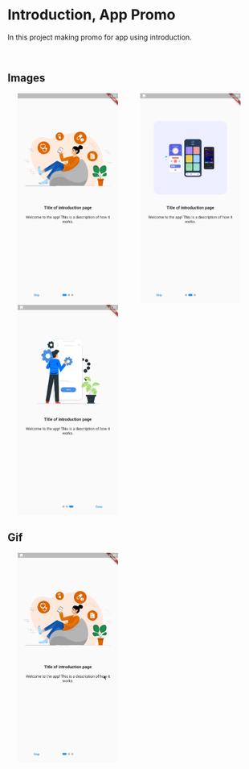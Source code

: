 # Introduction, App Promo

In this project making promo for app using introduction.

<br>

## Images

<p>
  <img src="readme_files/fitst.png" width="200" hspace="20">
  <img src="readme_files/second.png" width="200" hspace="20">
  <img src="readme_files/third.png" width="200" hspace="20">

</p>

## Gif

<p>
  <img src="readme_files/intro_gif.gif" width="200" hspace="20">

</p>
